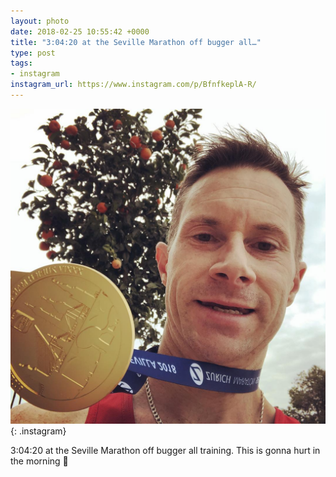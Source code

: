 ```yaml
---
layout: photo
date: 2018-02-25 10:55:42 +0000
title: "3:04:20 at the Seville Marathon off bugger all…"
type: post
tags:
- instagram
instagram_url: https://www.instagram.com/p/BfnfkeplA-R/
---
```


![Instagram - BfnfkeplA-R](/img/BfnfkeplA-R.jpg){: .instagram}

3:04:20 at the Seville Marathon off bugger all training. This is gonna hurt in the morning 😬
